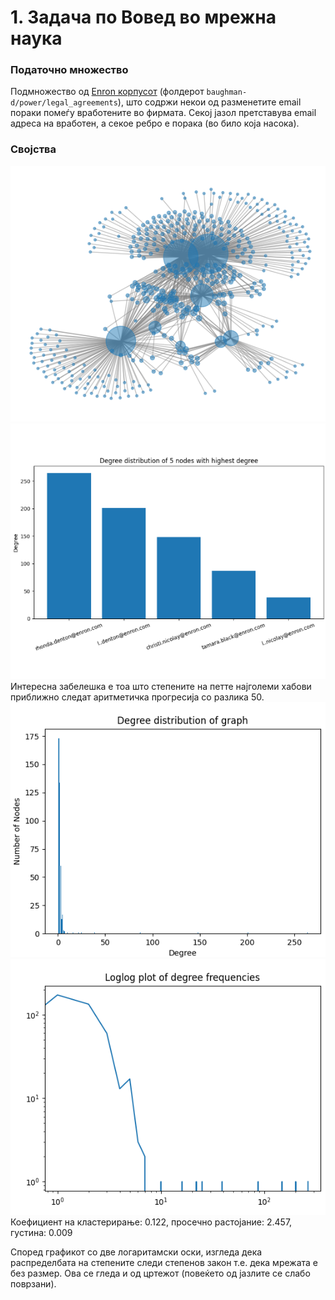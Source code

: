 # 1. Задача по Вовед во мрежна наука

### Податочно множество
Подмножество од [Enron корпусот](https://snap.stanford.edu/data/email-Enron.html) (фолдерот `baughman-d/power/legal_agreements`), што содржи
некои од разменетите email пораки помеѓу вработените во фирмата. Секој јазол претставува email адреса на вработен, а секое ребро е порака (во било која насока).

### Својства
![](img/graph.png)
![](img/deg_distribution_top5.png)
Интересна забелешка е тоа што степените на петте најголеми хабови приближно следат аритметичка
прогресија со разлика 50.
![](img/graph_deg_distribution.png)
![](img/loglog.png)
Коефициент на кластерирање: 0.122, просечно растојание: 2.457, густина: 0.009

Според графикот со две логаритамски оски, изгледа дека распределбата на степените следи степенов закон т.е. дека мрежата е без размер. Ова се гледа и од цртежот (повеќето од јазлите
се слабо поврзани).